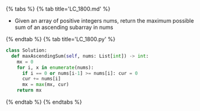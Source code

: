 {% tabs %}
{% tab title='LC_1800.md' %}

* Given an array of positive integers nums, return the maximum possible sum of an ascending subarray in nums

{% endtab %}
{% tab title='LC_1800.py' %}

```py
class Solution:
  def maxAscendingSum(self, nums: List[int]) -> int:
    mx = 0
    for i, x in enumerate(nums):
      if i == 0 or nums[i-1] >= nums[i]: cur = 0
      cur += nums[i]
      mx = max(mx, cur)
    return mx
```

{% endtab %}
{% endtabs %}